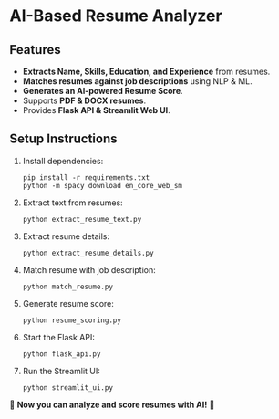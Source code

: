 # AI-Based Resume Analyzer

## Features
- **Extracts Name, Skills, Education, and Experience** from resumes.
- **Matches resumes against job descriptions** using NLP & ML.
- **Generates an AI-powered Resume Score**.
- Supports **PDF & DOCX resumes**.
- Provides **Flask API & Streamlit Web UI**.

## Setup Instructions
1. Install dependencies:
   ```
   pip install -r requirements.txt
   python -m spacy download en_core_web_sm
   ```
2. Extract text from resumes:
   ```
   python extract_resume_text.py
   ```
3. Extract resume details:
   ```
   python extract_resume_details.py
   ```
4. Match resume with job description:
   ```
   python match_resume.py
   ```
5. Generate resume score:
   ```
   python resume_scoring.py
   ```
6. Start the Flask API:
   ```
   python flask_api.py
   ```
7. Run the Streamlit UI:
   ```
   python streamlit_ui.py
   ```

🚀 **Now you can analyze and score resumes with AI!** 🎯
